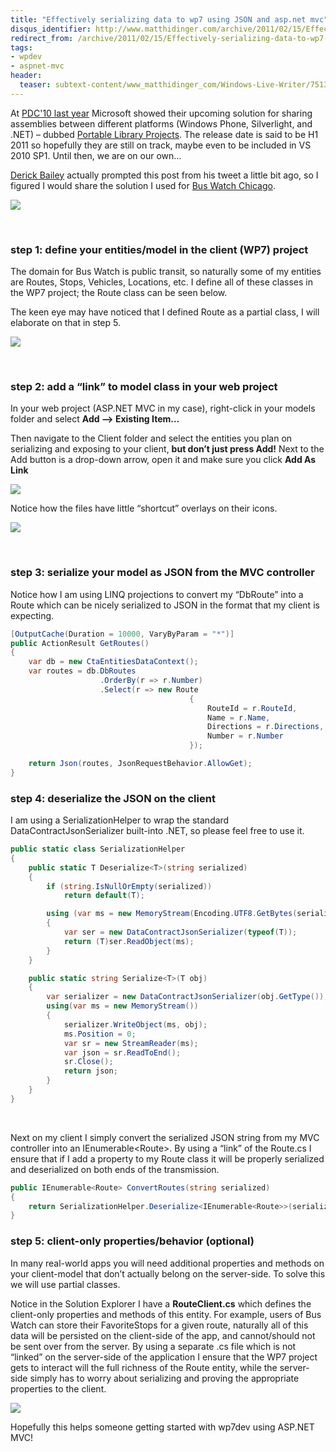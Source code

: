 ```yaml
---
title: "Effectively serializing data to wp7 using JSON and asp.net mvc"
disqus_identifier: http://www.matthidinger.com/archive/2011/02/15/Effectively-serializing-data-to-wp7-using-JSON-and-asp-net.aspx
redirect_from: /archive/2011/02/15/Effectively-serializing-data-to-wp7-using-JSON-and-asp-net.aspx/
tags: 
- wpdev
- aspnet-mvc
header:
  teaser: subtext-content/www_matthidinger_com/Windows-Live-Writer/75137daf93c8_11BCD/image_thumb_5.png
---
```

At [PDC'10 last year](http://www.matthidinger.com/archive/2010/10/28/highlights-from-PDC-day-1.aspx) Microsoft showed their upcoming solution for sharing assemblies between different platforms (Windows Phone, Silverlight, and .NET) – dubbed [Portable Library Projects](http://bit.ly/aUlqkU). The release date is said to be H1 2011 so hopefully they are still on track, maybe even to be included in VS 2010 SP1. Until then, we are on our own…

[Derick Bailey](http://www.lostechies.com/blogs/derickbailey/) actually prompted this post from his tweet a little bit ago, so I figured I would share the solution I used for [Bus Watch Chicago](http://buswatchapp.com/).

![](/images/subtext-content/www_matthidinger_com/Windows-Live-Writer/75137daf93c8_11BCD/image_thumb_5.png)


 

### step 1: define your entities/model in the client (WP7) project

The domain for Bus Watch is public transit, so naturally some of my entities are Routes, Stops, Vehicles, Locations, etc. I define all of these classes in the WP7 project; the Route class can be seen below.

The keen eye may have noticed that I defined Route as a partial class, I will elaborate on that in step 5.

![](/images/subtext-content/www_matthidinger_com/Windows-Live-Writer/75137daf93c8_11BCD/image_thumb_1.png)


 

### step 2: add a “link” to model class in your web project

In your web project (ASP.NET MVC in my case), right-click in your models folder and select **Add –&gt; Existing Item…**

Then navigate to the Client folder and select the entities you plan on serializing and exposing to your client, **but don’t just press Add!** Next to the Add button is a drop-down arrow, open it and make sure you click **Add As Link**

![](/images/subtext-content/www_matthidinger_com/Windows-Live-Writer/75137daf93c8_11BCD/image_thumb_7.png)


Notice how the files have little “shortcut” overlays on their icons.

![](/images/subtext-content/www_matthidinger_com/Windows-Live-Writer/75137daf93c8_11BCD/image_thumb_3.png)


 

### step 3: serialize your model as JSON from the MVC controller

Notice how I am using LINQ projections to convert my “DbRoute” into a Route which can be nicely serialized to JSON in the format that my client is expecting.

```csharp
[OutputCache(Duration = 10000, VaryByParam = "*")]
public ActionResult GetRoutes()
{
    var db = new CtaEntitiesDataContext();
    var routes = db.DbRoutes
                    .OrderBy(r => r.Number)
                    .Select(r => new Route
                                        {
                                            RouteId = r.RouteId,
                                            Name = r.Name,
                                            Directions = r.Directions,
                                            Number = r.Number
                                        });

    return Json(routes, JsonRequestBehavior.AllowGet);
}
```

### step 4: deserialize the JSON on the client

I am using a SerializationHelper to wrap the standard DataContractJsonSerializer built-into .NET, so please feel free to use it.

```csharp
public static class SerializationHelper
{
    public static T Deserialize<T>(string serialized)
    {
        if (string.IsNullOrEmpty(serialized))
            return default(T);

        using (var ms = new MemoryStream(Encoding.UTF8.GetBytes(serialized)))
        {
            var ser = new DataContractJsonSerializer(typeof(T));
            return (T)ser.ReadObject(ms);
        }
    }

    public static string Serialize<T>(T obj)
    {
        var serializer = new DataContractJsonSerializer(obj.GetType());
        using(var ms = new MemoryStream())
        {
            serializer.WriteObject(ms, obj);
            ms.Position = 0;
            var sr = new StreamReader(ms);
            var json = sr.ReadToEnd();
            sr.Close();
            return json;
        }
    }
}
```

 

Next on my client I simply convert the serialized JSON string from my MVC controller into an IEnumerable&lt;Route&gt;. By using a “link” of the Route.cs I ensure that if I add a property to my Route class it will be properly serialized and deserialized on both ends of the transmission.

```csharp
public IEnumerable<Route> ConvertRoutes(string serialized)
{
    return SerializationHelper.Deserialize<IEnumerable<Route>>(serialized);
}
```

### step 5: client-only properties/behavior (optional)

In many real-world apps you will need additional properties and methods on your client-model that don’t actually belong on the server-side. To solve this we will use partial classes.

Notice in the Solution Explorer I have a **RouteClient.cs** which defines the client-only properties and methods of this entity. For example, users of Bus Watch can store their FavoriteStops for a given route, naturally all of this data will be persisted on the client-side of the app, and cannot/should not be sent over from the server. By using a separate .cs file which is not “linked” on the server-side of the application I ensure that the WP7 project gets to interact will the full richness of the Route entity, while the server-side simply has to worry about serializing and proving the appropriate properties to the client.

![](/images/subtext-content/www_matthidinger_com/Windows-Live-Writer/75137daf93c8_11BCD/image_thumb_6.png)


Hopefully this helps someone getting started with wp7dev using ASP.NET MVC!

 

